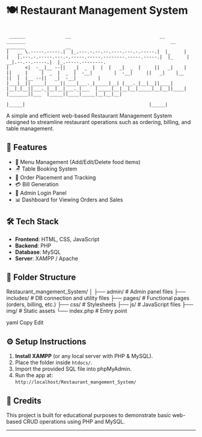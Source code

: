 # 🍽️ Restaurant Management System

```

 ______               __                                 __        _______                                                      __        _______               __                  
|   __ \.-----.-----.|  |_.---.-.--.--.----.---.-.-----.|  |_     |   |   |.---.-.-----.---.-.-----.-----.--------.-----.-----.|  |_     |     __|.--.--.-----.|  |_.-----.--------.
|      <|  -__|__ --||   _|  _  |  |  |   _|  _  |     ||   _|    |       ||  _  |     |  _  |  _  |  -__|        |  -__|     ||   _|    |__     ||  |  |__ --||   _|  -__|        |
|___|__||_____|_____||____|___._|_____|__| |___._|__|__||____|    |__|_|__||___._|__|__|___._|___  |_____|__|__|__|_____|__|__||____|    |_______||___  |_____||____|_____|__|__|__|
                                                                                             |_____|                                              |_____|                           
```

A simple and efficient web-based Restaurant Management System designed to streamline restaurant operations such as ordering, billing, and table management.

## 🚀 Features

- 🧾 Menu Management (Add/Edit/Delete food items)
- 🪑 Table Booking System
- 🛒 Order Placement and Tracking
- 💳 Bill Generation
- 🔐 Admin Login Panel
- 📊 Dashboard for Viewing Orders and Sales

## 🛠️ Tech Stack

- **Frontend**: HTML, CSS, JavaScript
- **Backend**: PHP
- **Database**: MySQL
- **Server**: XAMPP / Apache

## 📁 Folder Structure

Restaurant_mangement_System/
│
├── admin/ # Admin panel files
├── includes/ # DB connection and utility files
├── pages/ # Functional pages (orders, billing, etc.)
├── css/ # Stylesheets
├── js/ # JavaScript files
├── img/ # Static assets
└── index.php # Entry point

yaml
Copy
Edit

## ⚙️ Setup Instructions

1. **Install XAMPP** (or any local server with PHP & MySQL).
2. Place the folder inside `htdocs/`.
3. Import the provided SQL file into phpMyAdmin.
4. Run the app at:  
   `http://localhost/Restaurant_mangement_System/`

## 🙌 Credits

This project is built for educational purposes to demonstrate basic web-based CRUD operations using PHP and MySQL.

---